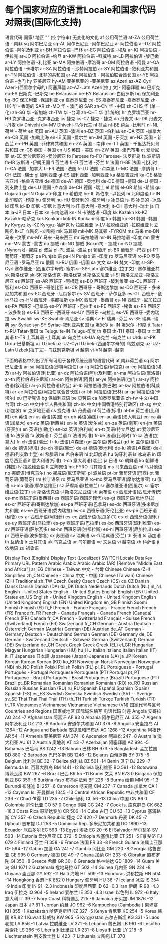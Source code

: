 
# 每个国家对应的语言Locale和国家代码对照表(国际化支持)

语言代码 国家/ 地区
"" (空字符串) 无变化的文化
af 公用荷兰语
af-ZA 公用荷兰语 - 南非
sq 阿尔巴尼亚
sq-AL 阿尔巴尼亚 -阿尔巴尼亚
ar 阿拉伯语
ar-DZ 阿拉伯语 -阿尔及利亚
ar-BH 阿拉伯语 -巴林
ar-EG 阿拉伯语 -埃及
ar-IQ 阿拉伯语 -伊拉克
ar-JO 阿拉伯语 -约旦
ar-KW 阿拉伯语 -科威特
ar-LB 阿拉伯语 -黎巴嫩
ar-LY 阿拉伯语 -利比亚
ar-MA 阿拉伯语 -摩洛哥
ar-OM 阿拉伯语 -阿曼
ar-QA 阿拉伯语 -卡塔尔
ar-SA 阿拉伯语 - 沙特阿拉伯
ar-SY 阿拉伯语 -叙利亚共和国
ar-TN 阿拉伯语 -北非的共和国
ar-AE 阿拉伯语 - 阿拉伯联合酋长国
ar-YE 阿拉伯语 -也门
hy 亚美尼亚
hy-AM 亚美尼亚的 -亚美尼亚
az Azeri
az-AZ-Cyrl Azeri-(西里尔字母的) 阿塞拜疆
az-AZ-Latn Azeri(拉丁文)- 阿塞拜疆
eu 巴斯克
eu-ES 巴斯克 -巴斯克
be Belarusian
be-BY Belarusian-白俄罗斯
bg 保加利亚
bg-BG 保加利亚 -保加利亚
ca 嘉泰罗尼亚
ca-ES 嘉泰罗尼亚 -嘉泰罗尼亚
zh-HK 华 - 香港的 SAR
zh-MO 华 - 澳门的 SAR
zh-CN 华 -中国
zh-CHS 华 (单一化)
zh-SG 华 -新加坡
zh-TW 华 -台湾
zh-CHT 华 (传统的)
hr 克罗埃西亚
hr-HR 克罗埃西亚 -克罗埃西亚
cs 捷克
cs-CZ 捷克 - 捷克
da 丹麦文
da-DK 丹麦文 -丹麦
div Dhivehi
div-MV Dhivehi-马尔代夫
nl 荷兰
nl-BE 荷兰 -比利时
nl-NL 荷兰 - 荷兰
en 英国
en-AU 英国 -澳洲
en-BZ 英国 -伯利兹
en-CA 英国 -加拿大
en-CB 英国 -加勒比海
en-IE 英国 -爱尔兰
en-JM 英国 -牙买加
en-NZ 英国 - 新西兰
en-PH 英国 -菲律宾共和国
en-ZA 英国 - 南非
en-TT 英国 - 千里达托贝哥共和国
en-GB 英国 - 英国
en-US 英国 - 美国
en-ZW 英国 -津巴布韦
et 爱沙尼亚
et-EE 爱沙尼亚的 -爱沙尼亚
fo Faroese
fo-FO Faroese- 法罗群岛
fa 波斯语
fa-IR 波斯语 -伊朗王国
fi 芬兰语
fi-FI 芬兰语 -芬兰
fr 法国
fr-BE 法国 -比利时
fr-CA 法国 -加拿大
fr-FR 法国 -法国
fr-LU 法国 -卢森堡
fr-MC 法国 -摩纳哥
fr-CH 法国 -瑞士
gl 加利西亚
gl-ES 加利西亚 -加利西亚
ka 格鲁吉亚州
ka-GE 格鲁吉亚州 -格鲁吉亚州
de 德国
de-AT 德国 -奥地利
de-DE 德国 -德国
de-LI 德国 -列支敦士登
de-LU 德国 -卢森堡
de-CH 德国 -瑞士
el 希腊
el-GR 希腊 -希腊
gu Gujarati
gu-IN Gujarati-印度
he 希伯来
he-IL 希伯来 -以色列
hi 北印度语
hi-IN 北印度的 -印度
hu 匈牙利
hu-HU 匈牙利的 -匈牙利
is 冰岛语
is-IS 冰岛的 -冰岛
id 印尼
id-ID 印尼 -印尼
it 意大利
it-IT 意大利 -意大利
it-CH 意大利 -瑞士
ja 日本
ja-JP 日本 -日本
kn 卡纳达语
kn-IN 卡纳达语 -印度
kk Kazakh
kk-KZ Kazakh-哈萨克
kok Konkani
kok-IN Konkani-印度
ko 韩国
ko-KR 韩国 -韩国
ky Kyrgyz
ky-KZ Kyrgyz-哈萨克
lv 拉脱维亚
lv-LV 拉脱维亚的 -拉脱维亚
lt 立陶宛
lt-LT 立陶宛 -立陶宛
mk 马其顿
mk-MK 马其顿 -FYROM
ms 马来
ms-BN 马来 -汶莱
ms-MY 马来 -马来西亚
mr 马拉地语
mr-IN 马拉地语 -印度
mn 蒙古
mn-MN 蒙古 -蒙古
no 挪威
nb-NO 挪威 (Bokm?l) - 挪威
nn-NO 挪威 (Nynorsk)- 挪威
pl 波兰
pl-PL 波兰 -波兰
pt 葡萄牙
pt-BR 葡萄牙 -巴西
pt-PT 葡萄牙 -葡萄牙
pa Punjab 语
pa-IN Punjab 语 -印度
ro 罗马尼亚语
ro-RO 罗马尼亚语 -罗马尼亚
ru 俄国
ru-RU 俄国 -俄国
sa 梵文
sa-IN 梵文 -印度
sr-SP-Cyrl 塞尔维亚 -(西里尔字母的) 塞尔
sr-SP-Latn 塞尔维亚 (拉丁文)- 塞尔维亚共
sk 斯洛伐克
sk-SK 斯洛伐克 -斯洛伐克
sl 斯洛文尼亚
sl-SI 斯洛文尼亚 -斯洛文尼亚
es 西班牙
es-AR 西班牙 -阿根廷
es-BO 西班牙 -玻利维亚
es-CL 西班牙 -智利
es-CO 西班牙 -哥伦比亚
es-CR 西班牙 - 哥斯达黎加
es-DO 西班牙 - 多米尼加共和国
es-EC 西班牙 -厄瓜多尔
es-SV 西班牙 - 萨尔瓦多
es-GT 西班牙 -危地马拉
es-HN 西班牙 -洪都拉斯
es-MX 西班牙 -墨西哥
es-NI 西班牙 -尼加拉瓜
es-PA 西班牙 -巴拿马
es-PY 西班牙 -巴拉圭
es-PE 西班牙 -秘鲁
es-PR 西班牙 - 波多黎各
es-ES 西班牙 -西班牙
es-UY 西班牙 -乌拉圭
es-VE 西班牙 -委内瑞拉
sw Swahili
sw-KE Swahili-肯尼亚
sv 瑞典
sv-FI 瑞典 -芬兰
sv-SE 瑞典 -瑞典
syr Syriac
syr-SY Syriac-叙利亚共和国
ta 坦米尔
ta-IN 坦米尔 -印度
tt Tatar
tt-RU Tatar-俄国
te Telugu
te-IN Telugu-印度
th 泰国
th-TH 泰国 -泰国
tr 土耳其语
tr-TR 土耳其语 -土耳其
uk 乌克兰
uk-UA 乌克兰 -乌克兰
ur Urdu
ur-PK Urdu-巴基斯坦
uz Uzbek
uz-UZ-Cyrl Uzbek-(西里尔字母的) 乌兹别克
uz-UZ-Latn Uzbek(拉丁文)- 乌兹别克斯坦
vi 越南
vi-VN 越南 -越南

下面的表格中列出了所有可用于各种系统设置的语言代码
af 南非荷兰语 sq 阿尔巴尼亚语
ar-sa 阿拉伯语(沙特阿拉伯) ar-iq 阿拉伯语(伊拉克)
ar-eg 阿拉伯语(埃及) ar-ly 阿拉伯语(利比亚)
ar-dz 阿拉伯语(阿尔及利亚) ar-ma 阿拉伯语(摩洛哥)
ar-tn 阿拉伯语(突尼斯) ar-om 阿拉伯语(阿曼)
ar-ye 阿拉伯语(也门) ar-sy 阿拉伯语(叙利亚)
ar-jo 阿拉伯语(约旦) ar-lb 阿拉伯语(黎巴嫩)
ar-kw 阿拉伯语(科威特) ar-ae 阿拉伯语(阿拉伯联合酋长国)
ar-bh 阿拉伯语(巴林) ar-qa 阿拉伯语(卡塔尔)
eu 巴斯克语 bg 保加利亚语
be 贝劳语 ca 加泰罗尼亚语
zh-tw 中文(中国台湾) zh-cn 中文(中华人民共和国)
zh-hk 中文(中国香港特别行政区) zh-sg 中文(新加坡)
hr 克罗地亚语 cs 捷克语
da 丹麦语 nl 荷兰语(标准)
nl-be 荷兰语(比利时) en 英语
en-us 英语(美国) en-gb 英语(英国)
en-au 英语(澳大利亚) en-ca 英语(加拿大)
en-nz 英语(新西兰) en-ie 英语(爱尔兰)
en-za 英语(南非) en-jm 英语(牙买加)
en 英语(加勒比) en-bz 英语(伯利兹)
en-tt 英语(特立尼达) et 爱沙尼亚语
fo 法罗语 fa 波斯语
fi 芬兰语 fr 法语(标准)
fr-be 法语(比利时) fr-ca 法语(加拿大)
fr-ch 法语(瑞士) fr-lu 法语(卢森堡)
gd 盖尔语(苏格兰) gd-ie 盖尔语(爱尔兰)
de 德语(标准) de-ch 德语(瑞士)
de-at 德语(奥地利) de-lu 德语(卢森堡)
de-li 德语(列支敦士登) el 希腊语
he 希伯来语 hi 北印度语
hu 匈牙利语 is 冰岛语
in 印度尼西亚语 it 意大利语(标准)
it-ch 意大利语(瑞士) ja 日语
ko 朝鲜语 ko 朝鲜语(韩国)
lv 拉脱维亚语 lt 立陶宛语
mk FYRO 马其顿语 ms 马来西亚语
mt 马耳他语 no 挪威语(博克马尔)
no 挪威语(尼诺斯克) pl 波兰语
pt-br 葡萄牙语(巴西) pt 葡萄牙语(葡萄牙)
rm 拉丁语系 ro 罗马尼亚语
ro-mo 罗马尼亚语(摩尔达维亚) ru 俄语
ru-mo 俄语(摩尔达维亚) sz 萨摩斯语(拉普兰)
sr 塞尔维亚语(西里尔) sr 塞尔维亚语(拉丁)
sk 斯洛伐克语 sl 斯洛文尼亚语
sb 索布语 es 西班牙语(西班牙传统)
es-mx 西班牙语(墨西哥) es 西班牙语(西班牙现代)
es-gt 西班牙语(危地马拉) es-cr 西班牙语(哥斯达黎加)
es-pa 西班牙语(巴拿马) es-do 西班牙语(多米尼加共和国)
es-ve 西班牙语(委内瑞拉) es-co 西班牙语(哥伦比亚)
es-pe 西班牙语(秘鲁) es-ar 西班牙语(阿根廷)
es-ec 西班牙语(厄瓜多尔) es-cl 西班牙语(智利)
es-uy 西班牙语(乌拉圭) es-py 西班牙语(巴拉圭)
es-bo 西班牙语(玻利维亚) es-sv 西班牙语(萨尔瓦多)
es-hn 西班牙语(洪都拉斯) es-ni 西班牙语(尼加拉瓜)
es-pr 西班牙语(波多黎各) sx 苏图语
sv 瑞典语 sv-fi 瑞典语(芬兰)
th 泰语 ts 汤加语
tn 瓦纳语 tr 土耳其语
uk 乌克兰语 ur 乌尔都语
ve 文达语 vi 越南语
xh 科萨语 ji 依地语
zu 祖鲁语

Display Text (English) Display Text (Localized) SWITCH Locale DataKey Primary URL Pattern
Arabic Arabic Arabic Arabic (AR) [Remove "Middle East and Africa"] ar_EG
Chinese - Taiwan 中文 - 台彎 Chinese Chinese (ZH) Simplified zh_CN
Chinese - China 中文 - 中国 Chinese (Taiwan) Chinese (ZH) Traditional zh_TW
Czech Český Czech Czech (CS) cs_CZ
Danish Dansk Danish Danish (DA) da_DK
Dutch Nederlands Dutch Dutch (NL) nl_NL
English - United States English - United States English English (EN) United States en_US
English - United Kingdom English - United Kingdom English (United Kingdom) English (EN) United Kingdom en_GB
Finnish Suomi Finnish Finnish (FI) fi_FI
French - France Français - France French French (FR) France fr_FR
French - Canada Français - Canada French (Canada) French (FR) Canada fr_CA
French - Switzerland Français - Suisse French (Switzerland) French (FR) Switzerland fr_CH
German - Austria Deutsch - Österreich German (Austria) German (DE) Austrian de_AT
German - Germany Deutsch - Deutschland German German (DE) Germany de_DE
German - Switzerland Deutsch - Schweiz German (Switzerland) German (DE) Switzerland de_CH
Greek Greek Greek Greek (EL) el_GR
Hungarian Magyar Hungarian Hungarian (HU) hu_HU
Italian Italiano Italian Italian (IT) it_IT
Japanese 日本語 Japanese (Japan) Japanese (JA) ja_JP
Korean Korean Korean Korean (KO) ko_KR
Norwegian Norsk Norwegian Norwegian (NB) nb_NO
Polish Polski Polish Polish (PL) pl_PL
Portuguese - Portugal Português - Portugal Portuguese Portuguese (PT) Portugal pt_PT
Portuguese - Brazil Português - Brasil Protuguese (Brazil) Portuguese (PT) Brazil pt_BR
Romanian Romanian Romanian Romanian (RO) ro_RO
Russian Russian Russian Russian (RU) ru_RU
Spanish Español Spanish (Spain) Spanish (ES) es_ES
Swedish Svenska Swedish Swedish (SV) -- Sverige sv_SE
Thai Thai Thai Thai (TH) th_TH
Turkish Türkçe Turkish Turkish (TR) tr_TR
Vietnamese Vietnamese Vietnamese Vietnamese (VN)
国家代号与区号
Countries and Regions 国家或地区 国际域名缩写 电话代码 时差
Angola 安哥拉 AO 244 -7
Afghanistan 阿富汗 AF 93 0
Albania 阿尔巴尼亚 AL 355 -7
Algeria 阿尔及利亚 DZ 213 -8
Andorra 安道尔共和国 AD 376 -8
Anguilla 安圭拉岛 AI 1264 -12
Antigua and Barbuda 安提瓜和巴布达 AG 1268 -12
Argentina 阿根廷 AR 54 -11
Armenia 亚美尼亚 AM 374 -6
Ascension 阿森松 247 -8
Australia 澳大利亚 AU 61 2
Austria 奥地利 AT 43 -7
Azerbaijan 阿塞拜疆 AZ 994 -5
Bahamas 巴哈马 BS 1242 -13
Bahrain 巴林 BH 973 -5
Bangladesh 孟加拉国 BD 880 -2
Barbados 巴巴多斯 BB 1246 -12
Belarus 白俄罗斯 BY 375 -6
Belgium 比利时 BE 32 -7
Belize 伯利兹 BZ 501 -14
Benin 贝宁 BJ 229 -7
Bermuda Is. 百慕大群岛 BM 1441 -12
Bolivia 玻利维亚 BO 591 -12
Botswana 博茨瓦纳 BW 267 -6
Brazil 巴西 BR 55 -11
Brunei 文莱 BN 673 0
Bulgaria 保加利亚 BG 359 -6
Burkina-faso 布基纳法索 BF 226 -8
Burma 缅甸 MM 95 -1.3
Burundi 布隆迪 BI 257 -6
Cameroon 喀麦隆 CM 237 -7
Canada 加拿大 CA 1 -13
Cayman Is. 开曼群岛 1345 -13
Central African Republic 中非共和国 CF 236 -7
Chad 乍得 TD 235 -7
Chile 智利 CL 56 -13
China 中国 CN 86 0
Colombia 哥伦比亚 CO 57 0
Congo 刚果 CG 242 -7
Cook Is. 库克群岛 CK 682 -18.3
Costa Rica 哥斯达黎加 CR 506 -14
Cuba 古巴 CU 53 -13
Cyprus 塞浦路斯 CY 357 -6
Czech Republic 捷克 CZ 420 -7
Denmark 丹麦 DK 45 -7
Djibouti 吉布提 DJ 253 -5
Dominica Rep. 多米尼加共和国 DO 1890 -13
Ecuador 厄瓜多尔 EC 593 -13
Egypt 埃及 EG 20 -6
EI Salvador 萨尔瓦多 SV 503 -14
Estonia 爱沙尼亚 EE 372 -5
Ethiopia 埃塞俄比亚 ET 251 -5
Fiji 斐济 FJ 679 4
Finland 芬兰 FI 358 -6
France 法国 FR 33 -8
French Guiana 法属圭亚那 GF 594 -12
Gabon 加蓬 GA 241 -7
Gambia 冈比亚 GM 220 -8
Georgia 格鲁吉亚 GE 995 0
Germany 德国 DE 49 -7
Ghana 加纳 GH 233 -8
Gibraltar 直布罗陀 GI 350 -8
Greece 希腊 GR 30 -6
Grenada 格林纳达 GD 1809 -14
Guam 关岛 GU 1671 2
Guatemala 危地马拉 GT 502 -14
Guinea 几内亚 GN 224 -8
Guyana 圭亚那 GY 592 -11
Haiti 海地 HT 509 -13
Honduras 洪都拉斯 HN 504 -14
Hongkong 香港 HK 852 0
Hungary 匈牙利 HU 36 -7
Iceland 冰岛 IS 354 -9
India 印度 IN 91 -2.3
Indonesia 印度尼西亚 ID 62 -0.3
Iran 伊朗 IR 98 -4.3
Iraq 伊拉克 IQ 964 -5
Ireland 爱尔兰 IE 353 -4.3
Israel 以色列 IL 972 -6
Italy 意大利 IT 39 -7
Ivory Coast 科特迪瓦 225 -6
Jamaica 牙买加 JM 1876 -12
Japan 日本 JP 81 1
Jordan 约旦 JO 962 -6
Kampuchea (Cambodia ) 柬埔寨 KH 855 -1
Kazakstan 哈萨克斯坦 KZ 327 -5
Kenya 肯尼亚 KE 254 -5
Korea 韩国 KR 82 1
Kuwait 科威特 KW 965 -5
Kyrgyzstan 吉尔吉斯坦 KG 331 -5
Laos 老挝 LA 856 -1
Latvia 拉脱维亚 LV 371 -5
Lebanon 黎巴嫩 LB 961 -6
Lesotho 莱索托 LS 266 -6
Liberia 利比里亚 LR 231 -8
Libya 利比亚 LY 218 -6
Liechtenstein 列支敦士登 LI 423 -7
Lithuania 立陶宛 LT 370
